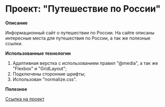 # Проект: "Путешествие по России"

**Описание**

Информационный сайт о путешествии по России. На сайте описаны интересные места для путешествия по России, а так же полезные ссылки.

**Использованные технологии**

1. Адаптивная верстка с использованием правил "@media", а так же "Flexbox" и "GridLayout";
1. Подключены сторонние шрифты;
1. Использован "normalize.css".

**Полезное**

[Ссылка на проект](https://dmitriycore.github.io/russian-travel/)

